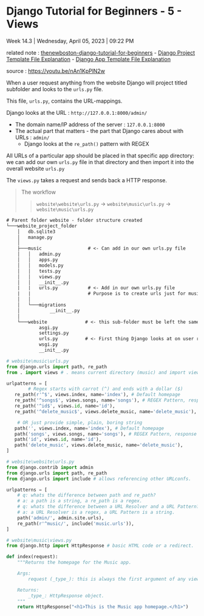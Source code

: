 # Django Tutorial for Beginners - 5 - Views

Week 14.3 | Wednesday, April 05, 2023 | 09:22 PM

related note : [thenewboston-django-tutorial-for-beginners](thenewboston-django-tutorial-for-beginners.md) - [Django Project Template File Explanation](Django%20Project%20Template%20File%20Explanation.md) - [Django App Template File Explanation](Django%20App%20Template%20File%20Explanation.md)

source : <https://youtu.be/nAn1KpPlN2w>

When a user request anything from the website Django will project titled subfolder
and looks to the `urls.py` file.

This file, `urls.py`, contains the URL-mappings.

Django looks at the URL : `http://127.0.0.1:8000/admin/`

- The domain name/IP address of the server : `127.0.0.1:8000`
- The actual part that matters - the part that Django cares about with URLs : `admin/`
  - Django looks at the `re_path()` pattern with REGEX

All URLs of a particular app should be placed in that specific app directory: we can add our own `urls.py` file in that directory and then import it into the overall website `urls.py`

The `views.py` takes a request and sends back a HTTP response.

> The workflow
>
> > `website\website\urls.py` -> `website\music\urls.py` -> `website\music\urls.py`

```txt
# Parent folder website - folder structure created
└───website_project_folder
    │   db.sqlite3
    │   manage.py
    │
    ├───music                 # <- Can add in our own urls.py file
    │   │   admin.py
    │   │   apps.py
    │   │   models.py
    │   │   tests.py
    │   │   views.py
    │   │   __init__.py
    |   |   urls.py           # <- Add in our own urls.py file
    |   |                     # Purpose is to create urls just for music
    │   │
    │   └───migrations
    │           __init__.py
    │
    └───website              # <- this sub-folder must be left the same
            asgi.py
            settings.py
            urls.py          # <- First thing Django looks at on user request
            wsgi.py
            __init__.py
```

```python
# website\music\urls.py
from django.urls import path, re_path
from . import views # . means current directory (music) and import views.py file

urlpatterns = [
		# Regex starts with carrot (^) and ends with a dollar ($)
   re_path(r'^$', views.index, name='index'), # Default homepage
   re_path('^songs$', views.songs, name='songs'), # REGEX Pattern, response
   re_path('^id$', views.id, name='id'),
   re_path('^delete_music$', views.delete_music, name='delete_music'),

	# OR just provide simple, plain, boring string
   path('', views.index, name='index'), # Default homepage
   path('songs', views.songs, name='songs'), # REGEX Pattern, response
   path('id', views.id, name='id'),
   path('delete_music', views.delete_music, name='delete_music'),
]
```

```python
# website\website\urls.py
from django.contrib import admin
from django.urls import path, re_path
from django.urls import include # allows referencing other URLconfs.

urlpatterns = [
    # q: whats the difference between path and re_path?
    # a: a path is a string, a re_path is a regex.
    # q: whats the difference between a URL Resolver and a URL Pattern?
    # a: a URL Resolver is a regex, a URL Pattern is a string.
    path('admin/', admin.site.urls),
    re_path(r'^music/', include('music.urls')),
]
```

```python
# website\music\views.py
from django.http import HttpResponse # basic HTML code or a redirect.

def index(request):
    """Returns the homepage for the Music app.

    Args:
        request (_type_): this is always the first argument of any view function.

    Returns:
        _type_: HttpResponse object.
    """
    return HttpResponse("<h1>This is the Music app homepage.</h1>")
```
